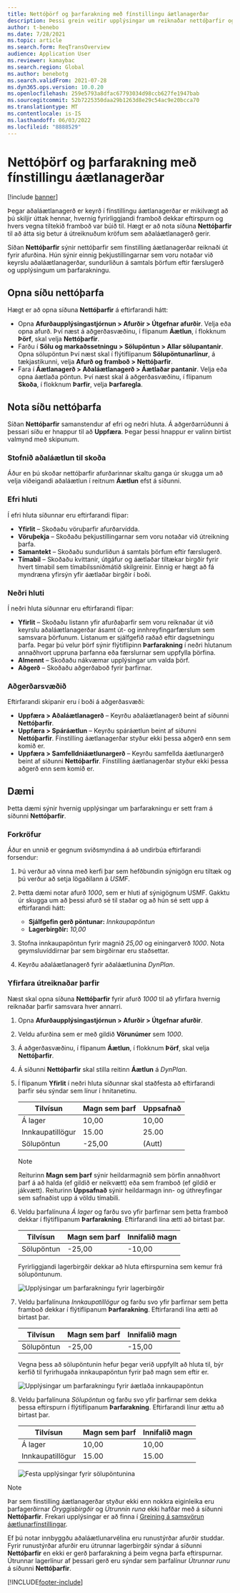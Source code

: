```yaml
---
title: Nettóþörf og þarfarakning með fínstillingu áætlanagerðar
description: Þessi grein veitir upplýsingar um reiknaðar nettóþarfir og tengiupplýsingar í Hagræðingu áætlanagerðar.
author: t-benebo
ms.date: 7/28/2021
ms.topic: article
ms.search.form: ReqTransOverview
audience: Application User
ms.reviewer: kamaybac
ms.search.region: Global
ms.author: benebotg
ms.search.validFrom: 2021-07-28
ms.dyn365.ops.version: 10.0.20
ms.openlocfilehash: 259e5793a8dfac67793034d98ccb627fe1947bab
ms.sourcegitcommit: 52b7225350daa29b1263d8e29c54ac9e20bcca70
ms.translationtype: MT
ms.contentlocale: is-IS
ms.lasthandoff: 06/03/2022
ms.locfileid: "8888529"
---
```

# <a name="net-requirements-and-pegging-information-with-planning-optimization"></a>Nettóþörf og þarfarakning með fínstillingu áætlanagerðar

[!include [banner](../../includes/banner.md)]

Þegar aðaláætlanagerð er keyrð í fínstillingu áætlanagerðar er mikilvægt að þú skiljir úttak hennar, hvernig fyrirliggjandi framboð dekkar eftirspurn og hvers vegna tiltekið framboð var búið til. Hægt er að nota síðuna **Nettóþarfir** til að átta sig betur á útreiknuðum kröfum sem aðaláætlanagerð gerir.

Síðan **Nettóþarfir** sýnir nettóþarfir sem fínstilling áætlanagerðar reiknaði út fyrir afurðina. Hún sýnir einnig þekjustillingarnar sem voru notaðar við keyrslu aðaláætlanagerðar, sundurliðun á samtals þörfum eftir færslugerð og upplýsingum um þarfarakningu.

## <a name="open-the-net-requirements-page"></a>Opna síðu nettóþarfa

Hægt er að opna síðuna **Nettóþarfir** á eftirfarandi hátt:

- Opna **Afurðaupplýsingastjórnun \> Afurðir \> Útgefnar afurðir**. Velja eða opna afurð. Því næst á aðgerðasvæðinu, í flipanum **Áætlun**, í flokknum **Þörf**, skal velja **Nettóþarfir**.
- Farðu í **Sölu og markaðssetningu \> Sölupöntun \> Allar sölupantanir**. Opna sölupöntun Því næst skal í flýtiflipanum **Sölupöntunarlínur**, á tækjastikunni, velja **Afurð og framboð \> Nettóþarfir**.
- Fara í **Áætlanagerð \> Aðaláætlanagerð \> Áætlaðar pantanir**. Velja eða opna áætlaða pöntun. Því næst skal á aðgerðasvæðinu, í flipanum **Skoða**, í flokknum **Þarfir**, velja **Þarfaregla**.

## <a name="use-the-net-requirements-page"></a>Nota síðu nettóþarfa

Síðan **Nettóþarfir** samanstendur af efri og neðri hluta. Á aðgerðarrúðunni á þessari síðu er hnappur til að **Uppfæra**. Þegar þessi hnappur er valinn birtist valmynd með skipunum.

### <a name="select-a-master-plan-to-view"></a>Stofnið aðaláætlun til skoða

Áður en þú skoðar nettóþarfir afurðarinnar skaltu ganga úr skugga um að velja viðeigandi aðaláætlun í reitnum **Áætlun** efst á síðunni.

### <a name="upper-section"></a>Efri hluti

Í efri hluta síðunnar eru eftirfarandi flipar:

- **Yfirlit** – Skoðaðu vöruþarfir afurðarvídda.
- **Vöruþekja** – Skoðaðu þekjustillingarnar sem voru notaðar við útreikning þarfa.
- **Samantekt** – Skoðaðu sundurliðun á samtals þörfum eftir færslugerð.
- **Tímabil** – Skoðaðu kvittanir, útgáfur og áætlaðar tiltækar birgðir fyrir hvert tímabil sem tímabilssniðmátið skilgreinir. Einnig er hægt að fá myndræna yfirsýn yfir áætlaðar birgðir í boði.

### <a name="lower-section"></a>Neðri hluti

Í neðri hluta síðunnar eru eftirfarandi flipar:

- **Yfirlit** – Skoðaðu listann yfir afurðaþarfir sem voru reiknaðar út við keyrslu aðaláætlanagerðar ásamt út- og innhreyfingarfærslum sem samsvara þörfunum. Listanum er sjálfgefið raðað eftir dagsetningu þarfa. Þegar þú velur þörf sýnir flýtiflipinn **Þarfarakning** í neðri hlutanum annaðhvort uppruna þarfanna eða færslurnar sem uppfylla þörfina.
- **Almennt** – Skoðaðu nákvæmar upplýsingar um valda þörf.
- **Aðgerð** – Skoðaðu aðgerðaboð fyrir þarfirnar.

### <a name="the-action-pane"></a>Aðgerðarsvæðið

Eftirfarandi skipanir eru í boði á aðgerðasvæði:

- **Uppfæra \> Aðaláætlanagerð** – Keyrðu aðaláætlanagerð beint af síðunni **Nettóþarfir**.
- **Uppfæra \> Spáráætlun** – Keyrðu spáráætlun beint af síðunni **Nettóþarfir**. Fínstilling áætlanagerðar styður ekki þessa aðgerð enn sem komið er.
- **Uppfæra \> Samfelldniáætlunargerð** – Keyrðu samfellda áætlunargerð beint af síðunni **Nettóþarfir**. Fínstilling áætlanagerðar styður ekki þessa aðgerð enn sem komið er.

## <a name="example-scenario"></a>Dæmi

Þetta dæmi sýnir hvernig upplýsingar um þarfarakningu er sett fram á síðunni **Nettóþarfir**.

### <a name="prerequisites"></a>Forkröfur

Áður en unnið er gegnum sviðsmyndina á að undirbúa eftirfarandi forsendur:

1. Þú verður að vinna með kerfi þar sem hefðbundin sýnigögn eru tiltæk og þú verður að setja lögaðilann á *USMF*.
2. Þetta dæmi notar afurð *1000*, sem er hluti af sýnigögnum USMF. Gakktu úr skugga um að þessi afurð sé til staðar og að hún sé sett upp á eftirfarandi hátt:

    - **Sjálfgefin gerð pöntunar:** *Innkaupapöntun*
    - **Lagerbirgðir:** *10,00*

3. Stofna innkaupapöntun fyrir magnið *25,00* og einingarverð *1000*. Nota geymsluvíddirnar þar sem birgðirnar eru staðsettar.
4. Keyrðu aðaláætlanagerð fyrir aðaláætlunina *DynPlan*.

### <a name="review-the-calculated-requirements"></a>Yfirfara útreiknaðar þarfir

Næst skal opna síðuna **Nettóþarfir** fyrir afurð *1000* til að yfirfara hvernig reiknaðar þarfir samsvara hver annarri.

1. Opna **Afurðaupplýsingastjórnun \> Afurðir \> Útgefnar afurðir**.
1. Veldu afurðina sem er með gildið **Vörunúmer** sem *1000*.
1. Á aðgerðasvæðinu, í flipanum **Áætlun**, í flokknum **Þörf**, skal velja **Nettóþarfir**.
1. Á síðunni **Nettóþarfir** skal stilla reitinn **Áætlun** á *DynPlan*.
1. Í flipanum **Yfirlit** í neðri hluta síðunnar skal staðfesta að eftirfarandi þarfir séu sýndar sem línur í hnitanetinu.

    | Tilvísun | Magn sem þarf | Uppsafnað |
    |---|---|---|
    | Á lager | 10,00 | 10,00 |
    | Innkaupatillögur | 15.00 | 25.00 |
    | Sölupöntun | -25,00 | (Autt) |

    > [!NOTE]
    > Reiturinn **Magn sem þarf** sýnir heildarmagnið sem þörfin annaðhvort þarf á að halda (ef gildið er neikvætt) eða sem framboð (ef gildið er jákvætt). Reiturinn **Uppsafnað** sýnir heildarmagn inn- og úthreyfingar sem safnaðist upp á völdu tímabili.

1. Veldu þarfalínuna *Á lager* og farðu svo yfir þarfirnar sem þetta framboð dekkar í flýtiflipanum **Þarfarakning**. Eftirfarandi lína ætti að birtast þar.

    | Tilvísun | Magn sem þarf | Innifalið magn |
    |---|---|---|
    | Sölupöntun | -25,00 | -10,00 |

    Fyrirliggjandi lagerbirgðir dekkar að hluta eftirspurnina sem kemur frá sölupöntunum.

    ![Upplýsingar um þarfarakningu fyrir lagerbirgðir](media/pegging-on-hand.png "Upplýsingar um þarfarakningu fyrir lagerbirgðir")

1. Veldu þarfalínuna *Innkaupatillögur* og farðu svo yfir þarfirnar sem þetta framboð dekkar í flýtiflipanum **Þarfarakning**. Eftirfarandi lína ætti að birtast þar.

    | Tilvísun | Magn sem þarf | Innifalið magn |
    |---|---|---|
    | Sölupöntun | -25,00 | -15,00 |

    Vegna þess að sölupöntunin hefur þegar verið uppfyllt að hluta til, býr kerfið til fyrirhugaða innkaupapöntun fyrir það magn sem eftir er.

    ![Upplýsingar um þarfarakningu fyrir áætlaða innkaupapöntun](media/pegging-planned-purchase-order.png "Upplýsingar um þarfarakningu fyrir áætlaða innkaupapöntun")

1. Veldu þarfalínuna *Sölupöntun* og farðu svo yfir þarfirnar sem dekka þessa eftirspurn í flýtiflipanum **Þarfarakning**. Eftirfarandi línur ættu að birtast þar.

    | Tilvísun | Magn sem þarf | Innifalið magn |
    |---|---|---|
    | Á lager | 10,00 | 10,00 |
    | Innkaupatillögur | 15.00 | 15.00 |

    ![Festa upplýsingar fyrir sölupöntunina](media/pegging-planned-purchase-order.png "Festir upplýsingar fyrir sölupöntunina")

> [!NOTE]
> Þar sem fínstilling áætlanagerðar styður ekki enn nokkra eiginleika eru þarfagerðirnar *Öryggisbirgðir* og *Útrunnin runa* ekki hafðar með á síðunni **Nettóþarfir**. Frekari upplýsingar er að finna í [Greining á samsvörun áætlunarfínstillingar](planning-optimization-fit-analysis.md).
>
> Ef þú notar innbyggðu aðaláætlunarvélina eru runustýrðar afurðir studdar. Fyrir runustýrðar afurðir eru útrunnar lagerbirgðir sýndar á síðunni **Nettóþarfir** en ekki er gerð þarfarakning á þeim vegna þarfa eftirspurnar. Útrunnar lagerlínur af þessari gerð eru sýndar sem þarfalínur *Útrunnar runu* á síðunni **Nettóþarfir**.

[!INCLUDE[footer-include](../../../includes/footer-banner.md)]

